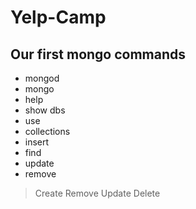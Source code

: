 # Yelp-Camp

## Our first mongo commands
* mongod
* mongo
* help
* show dbs
* use
* collections
* insert
* find
* update
* remove

> Create Remove Update Delete